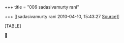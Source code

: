 +++
title = "006 sadasivamurty rani"

+++
[[sadasivamurty rani	2010-04-10, 15:43:27 [Source](https://groups.google.com/g/bvparishat/c/btliop57mrU)]]



[TABLE]



